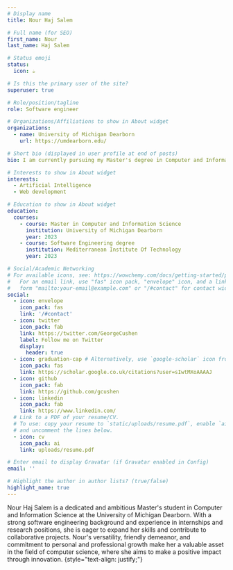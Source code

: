 ```yaml
---
# Display name
title: Nour Haj Salem

# Full name (for SEO)
first_name: Nour
last_name: Haj Salem

# Status emoji
status:
  icon: ☕️

# Is this the primary user of the site?
superuser: true

# Role/position/tagline
role: Software engineer

# Organizations/Affiliations to show in About widget
organizations:
  - name: University of Michigan Dearborn
    url: https://umdearborn.edu/

# Short bio (displayed in user profile at end of posts)
bio: I am currently pursuing my Master's degree in Computer and Information science at the Univeristy of Michigan Dearborn. I am a problem-solver and reliable software engineering student seeking an opportunity to expand skills and gain valuable real-world experience in a collaborative environment. I am a friendly person used to working with a team or by myself after both my experience as a President of a Rotaract club and a teacher of dance classes.

# Interests to show in About widget
interests:
  - Artificial Intelligence
  - Web development

# Education to show in About widget
education:
  courses:
    - course: Master in Computer and Information Science
      institution: University of Michigan Dearborn
      year: 2023
    - course: Software Engineering degree
      institution: Mediterranean Institute Of Technology
      year: 2023

# Social/Academic Networking
# For available icons, see: https://wowchemy.com/docs/getting-started/page-builder/#icons
#   For an email link, use "fas" icon pack, "envelope" icon, and a link in the
#   form "mailto:your-email@example.com" or "/#contact" for contact widget.
social:
  - icon: envelope
    icon_pack: fas
    link: '/#contact'
  - icon: twitter
    icon_pack: fab
    link: https://twitter.com/GeorgeCushen
    label: Follow me on Twitter
    display:
      header: true
  - icon: graduation-cap # Alternatively, use `google-scholar` icon from `ai` icon pack
    icon_pack: fas
    link: https://scholar.google.co.uk/citations?user=sIwtMXoAAAAJ
  - icon: github
    icon_pack: fab
    link: https://github.com/gcushen
  - icon: linkedin
    icon_pack: fab
    link: https://www.linkedin.com/
  # Link to a PDF of your resume/CV.
  # To use: copy your resume to `static/uploads/resume.pdf`, enable `ai` icons in `params.yaml`,
  # and uncomment the lines below.
  - icon: cv
    icon_pack: ai
    link: uploads/resume.pdf

# Enter email to display Gravatar (if Gravatar enabled in Config)
email: ''

# Highlight the author in author lists? (true/false)
highlight_name: true
---
```


Nour Haj Salem is a dedicated and ambitious Master's student in Computer and Information Science at the University of Michigan Dearborn. With a strong software engineering background and experience in internships and research positions, she is eager to expand her skills and contribute to collaborative projects. Nour's versatility, friendly demeanor, and commitment to personal and professional growth make her a valuable asset in the field of computer science, where she aims to make a positive impact through innovation.
{style="text-align: justify;"}
